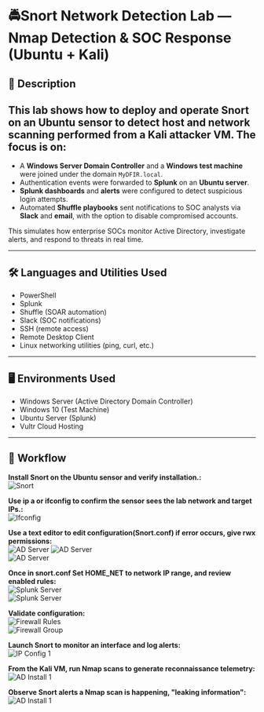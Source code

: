 # 🚔Snort Network Detection Lab — Nmap Detection & SOC Response (Ubuntu + Kali)

## 📖 Description  
## This lab shows how to deploy and operate Snort on an Ubuntu sensor to detect host and network scanning performed from a Kali attacker VM. The focus is on:
- A **Windows Server Domain Controller** and a **Windows test machine** were joined under the domain `MyDFIR.local`.  
- Authentication events were forwarded to **Splunk** on an **Ubuntu server**.  
- **Splunk dashboards** and **alerts** were configured to detect suspicious login attempts.  
- Automated **Shuffle playbooks** sent notifications to SOC analysts via **Slack** and **email**, with the option to disable compromised accounts.  

This simulates how enterprise SOCs monitor Active Directory, investigate alerts, and respond to threats in real time.  

---

## 🛠️ Languages and Utilities Used  

- PowerShell  
- Splunk  
- Shuffle (SOAR automation)  
- Slack (SOC notifications)  
- SSH (remote access)  
- Remote Desktop Client  
- Linux networking utilities (ping, curl, etc.)  

---

## 🖥️ Environments Used  

- Windows Server (Active Directory Domain Controller)  
- Windows 10 (Test Machine)  
- Ubuntu Server (Splunk)  
- Vultr Cloud Hosting  

---

## 🔄 Workflow  

**Install Snort on the Ubuntu sensor and verify installation.:**  
![Snort](https://i.imgur.com/Vju1f6s.png)  

**Use ip a or ifconfig to confirm the sensor sees the lab network and target IPs.:**  
![Ifconfig](https://i.imgur.com/NWT39Dt.png)  

**Use a text editor to edit configuration(Snort.conf) if error occurs, give rwx permissions:**  
![AD Server](https://i.imgur.com/rRFOQmb.png)
![AD Server](https://i.imgur.com/rMe01rs.png)  
![AD Server](https://i.imgur.com/s9mkG0u.png) 

**Once in snort.conf Set HOME_NET to network IP range, and review enabled rules:**  
![Splunk Server](https://i.imgur.com/VpB66FT.png)  
![Splunk Server](https://i.imgur.com/tSRqn6S.png)  

**Validate configuration:**  
![Firewall Rules](https://i.imgur.com/NfMKOdz.png)  
![Firewall Group](https://i.imgur.com/Ba5ByM5.png)  

**Launch Snort to monitor an interface and log alerts:**  
![IP Config 1](https://i.imgur.com/30HCEvR.png)  

**From the Kali VM, run Nmap scans to generate reconnaissance telemetry:**  
![AD Install 1](https://i.imgur.com/WsiDLqf.png)  

**Observe Snort alerts a Nmap scan is happening, "leaking information":**  
![AD Install 1](https://i.imgur.com/Wmu0AOb.png)  

